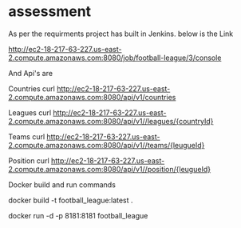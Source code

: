 # assessment

As per the requirments project has built in Jenkins. below is the Link

http://ec2-18-217-63-227.us-east-2.compute.amazonaws.com:8080/job/football-league/3/console

And Api's are

Countries
curl http://ec2-18-217-63-227.us-east-2.compute.amazonaws.com:8080/api/v1/countries

Leagues
curl http://ec2-18-217-63-227.us-east-2.compute.amazonaws.com:8080/api/v1//leagues/{countryId}

Teams
curl http://ec2-18-217-63-227.us-east-2.compute.amazonaws.com:8080/api/v1//teams/{leugueId}

Position
curl http://ec2-18-217-63-227.us-east-2.compute.amazonaws.com:8080/api/v1//position/{leugueId}


Docker build and run commands

docker build -t football_league:latest .

docker run -d  -p 8181:8181 football_league



